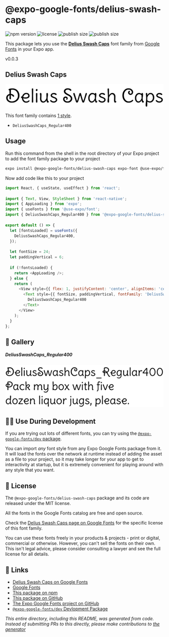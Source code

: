 # @expo-google-fonts/delius-swash-caps

![npm version](https://flat.badgen.net/npm/v/@expo-google-fonts/delius-swash-caps)
![license](https://flat.badgen.net/github/license/expo/google-fonts)
![publish size](https://flat.badgen.net/packagephobia/install/@expo-google-fonts/delius-swash-caps)
![publish size](https://flat.badgen.net/packagephobia/publish/@expo-google-fonts/delius-swash-caps)

This package lets you use the [**Delius Swash Caps**](https://fonts.google.com/specimen/Delius+Swash+Caps) font family from [Google Fonts](https://fonts.google.com/) in your Expo app.

v0.0.3

## Delius Swash Caps

![Delius Swash Caps](./font-family.png)

This font family contains [1 style](#-gallery).

- `DeliusSwashCaps_Regular400`

## Usage

Run this command from the shell in the root directory of your Expo project to add the font family package to your project
```sh
expo install @expo-google-fonts/delius-swash-caps expo-font @use-expo/font
```

Now add code like this to your project
```js
import React, { useState, useEffect } from 'react';

import { Text, View, StyleSheet } from 'react-native';
import { AppLoading } from 'expo';
import { useFonts } from '@use-expo/font';
import { DeliusSwashCaps_Regular400 } from '@expo-google-fonts/delius-swash-caps';

export default () => {
  let [fontsLoaded] = useFonts({
    DeliusSwashCaps_Regular400,
  });

  let fontSize = 24;
  let paddingVertical = 6;

  if (!fontsLoaded) {
    return <AppLoading />;
  } else {
    return (
      <View style={{ flex: 1, justifyContent: 'center', alignItems: 'center' }}>
        <Text style={{ fontSize, paddingVertical, fontFamily: 'DeliusSwashCaps_Regular400' }}>
          DeliusSwashCaps_Regular400
        </Text>
      </View>
    );
  }
};

```

## 🔡 Gallery

##### DeliusSwashCaps_Regular400
![DeliusSwashCaps_Regular400](./8a724c6c792da2cb102b6583bf9f9ed02312ab78bbeeb3c6a6efb9ddb096ae29.ttf.png)


## 👩‍💻 Use During Development

If you are trying out lots of different fonts, you can try using the [`@expo-google-fonts/dev` package](https://github.com/expo/google-fonts/tree/master/font-packages/dev#readme).

You can import *any* font style from any Expo Google Fonts package from it. It will load the fonts
over the network at runtime instead of adding the asset as a file to your project, so it may take longer
for your app to get to interactivity at startup, but it is extremely convenient
for playing around with any style that you want.

## 📖 License

The `@expo-google-fonts/delius-swash-caps` package and its code are released under the MIT license.

All the fonts in the Google Fonts catalog are free and open source.

Check the [Delius Swash Caps page on Google Fonts](https://fonts.google.com/specimen/Delius+Swash+Caps) for the specific license of this font family.

You can use these fonts freely in your products & projects - print or digital, commercial or otherwise. However, you can't sell the fonts on their own. This isn't legal advice, please consider consulting a lawyer and see the full license for all details.

## 🔗 Links

- [Delius Swash Caps on Google Fonts](https://fonts.google.com/specimen/Delius+Swash+Caps)
- [Google Fonts](https://fonts.google.com/)
- [This package on npm](https://www.npmjs.com/package/@expo-google-fonts/delius-swash-caps)
- [This package on GitHub](https://github.com/expo/google-fonts/tree/master/font-packages/delius-swash-caps)
- [The Expo Google Fonts project on GitHub](https://github.com/expo/google-fonts)
- [`@expo-google-fonts/dev` Devlopment Package](https://github.com/expo/google-fonts/tree/master/font-packages/dev)


*This entire directory, including this README, was generated from code. Instead of submitting PRs to this directly, please make contributions to [the generator](https://github.com/expo/google-fonts/tree/master/packages/generator)*
